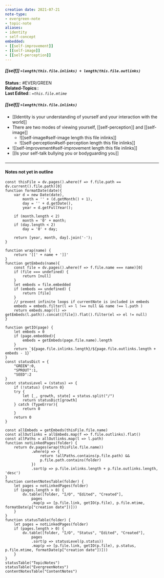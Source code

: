 ```yaml
---
creation date: 2021-07-21
note-type: 
- evergreen-note
- topic-note
aliases:
- identity
- self-concept
embedded:
- [[self-improvement]]
- [[self-image]]
- [[self-perception]]
---
```

 
##### [[self]] `=length(this.file.inlinks) + length(this.file.outlinks)`


**Status**:: #EVER/GREEN  
**Related-Topics**::  
**Last Edited**:: *`=this.file.mtime`*
##### [[self]] `=length(this.file.inlinks)` 
- [[Identity is your understanding of yourself and your interaction with the world]]
- There are two modes of viewing yourself, [[self-perception]] and [[self-image]]
	- ![[self-image#self-image length this file inlinks]]
	- ![[self-perception#self-perception length this file inlinks]]
- ![[self-improvement#self-improvement length this file inlinks]]
- [[Is your self-talk bullying you or bodyguarding you]]

### <hr class="dataviews"/>

#### Notes not yet in outline
```dataviewjs
const thisFile = dv.pages().where(f => f.file.path == dv.current().file.path)[0]
function formatDate(date){
	var d = new Date(date),
		month = '' + (d.getMonth() + 1),
		day = '' + d.getDate(),
		year = d.getFullYear();

	if (month.length < 2) 
		month = '0' + month;
	if (day.length < 2) 
		day = '0' + day;

	return [year, month, day].join('-');
}

function wrap(name) {
	return '[[' + name + ']]'
}
function getEmbeds(name){
	const file = dv.pages().where(f => f.file.name === name)[0]
	if (file === undefined) {
		return [null]
	}
	let embeds = file.embedded
	if (embeds == undefined) {
		return [file]
	}
	// prevent infinite loops if currentNote is included in embeds
	embeds = embeds.filter(l => l !== null && name !== l.path )
	return embeds.map((l) => getEmbeds(l.path)).concat([file]).flat().filter(el => el != null)
}

function getIO(page) {
	let embeds = 0
	if (page.embedded){
		embeds = getEmbeds(page.file.name).length 
	}
	return `${page.file.inlinks.length}/${page.file.outlinks.length + embeds - 1}`
}
const statusDict = {
	"GREEN":0,
	"SPROUT":1,
	"SEED":2
}
const statusLevel = (status) => {
	if (!status) {return 0}
	try {
		let [_, growth, state] = status.split("/")
		return statusDict[growth]
	} catch (TypeError){
		return 0
	}
	return 0
}

const allEmbeds = getEmbeds(thisFile.file.name)
const allOutlinks = allEmbeds.map(f => f.file.outlinks).flat()
const allPaths = allOutlinks.map(l => l.path)
function notLinkedPages(folder) {
	return dv.pages(wrap(thisFile.file.name))
			.where(p => {
				return !allPaths.contains(p.file.path) && 
				p.file.path.contains(folder) 
			})
			.sort(p => p.file.inlinks.length + p.file.outlinks.length, 'desc')
}
function contentNotesTable(folder) {
	let pages = notLinkedPages(folder)
	if (pages.length > 0) {
		dv.table([folder, "I/O", "Edited", "Created"], 
			pages
			.map(p => [p.file.link, getIO(p.file), p.file.mtime, formatDate(p["creation date"])]))
	}
}
function statusTable(folder) {
	let pages = notLinkedPages(folder)
	if (pages.length > 0) {
		dv.table([folder, "I/O", "Status", "Edited", "Created"], 
			pages
			.sort(p => statusLevel(p.status))
			.map(p => [p.file.link, getIO(p.file), p.status, p.file.mtime, formatDate(p["creation date"])]))
	}
}
statusTable("TopicNotes")
statusTable("EvergreenNotes")
contentNotesTable("ContentNotes")
```
